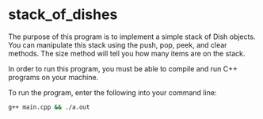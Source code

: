 # stack_of_dishes

The purpose of this program is to implement a simple stack of Dish objects. You can manipulate this stack using the push, pop, peek, and clear methods. The size method will tell you how many items are on the stack.

In order to run this program, you must be able to compile and run C++ programs on your machine.

To run the program, enter the following into your command line: 

```bash
g++ main.cpp && ./a.out
```